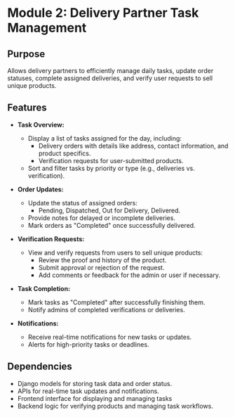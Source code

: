 # Module 2: Delivery Partner Task Management

## Purpose
Allows delivery partners to efficiently manage daily tasks, update order statuses, complete assigned deliveries, and verify user requests to sell unique products.

## Features
- **Task Overview:**
  - Display a list of tasks assigned for the day, including:
    - Delivery orders with details like address, contact information, and product specifics.
    - Verification requests for user-submitted products.
  - Sort and filter tasks by priority or type (e.g., deliveries vs. verification).

- **Order Updates:**
  - Update the status of assigned orders:
    - Pending, Dispatched, Out for Delivery, Delivered.
  - Provide notes for delayed or incomplete deliveries.
  - Mark orders as "Completed" once successfully delivered.

- **Verification Requests:**
  - View and verify requests from users to sell unique products:
    - Review the proof and history of the product.
    - Submit approval or rejection of the request.
    - Add comments or feedback for the admin or user if necessary.

- **Task Completion:**
  - Mark tasks as "Completed" after successfully finishing them.
  - Notify admins of completed verifications or deliveries.

- **Notifications:**
  - Receive real-time notifications for new tasks or updates.
  - Alerts for high-priority tasks or deadlines.

## Dependencies
- Django models for storing task data and order status.
- APIs for real-time task updates and notifications.
- Frontend interface for displaying and managing tasks 
- Backend logic for verifying products and managing task workflows.
